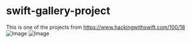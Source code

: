# swift-gallery-project
This is one of the projects from https://www.hackingwithswift.com/100/18
![Image](https://i.imgur.com/tjRHcR4.png)
![Image](https://i.imgur.com/dnUbZYA.png)
